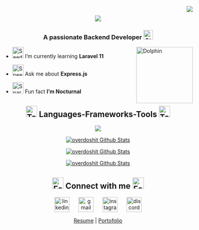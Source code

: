<a href="https://github.com/overdoshit" target="_blank"><img align="right" src="https://visitor-badge.laobi.icu/badge?page_id=overdoshit.overdoshit"></a>

<h1 align="center">
    <a href="https://github.com/overdoshit" target="_blank">
        <img src="https://readme-typing-svg.herokuapp.com/?font=Righteous&size=35&center=true&vCenter=true&width=500&height=70&duration=3500&pause=500&lines=Hi+There!+👋🏼;+I'm+Faiz+Kurniawan!;+Backend+Developer;+Web+Developer;Cloud+Computing+Enthusiast;Cyber+Security+Enthusiast;">
    </a>
</h1>
<h3 align="center">
    A passionate Backend Developer <a href="https://github.com/overdoshit" target="_blank"><img src="https://raw.githubusercontent.com/Tarikul-Islam-Anik/Microsoft-Teams-Animated-Emojis/master/Emojis/Travel%20and%20places/Star.png" alt="Star" width="25" height="25"></a>
</h3>

<a href="https://github.com/overdoshit" target="_blank"><img align="right" src="https://raw.githubusercontent.com/Tarikul-Islam-Anik/Animated-Fluent-Emojis/master/Emojis/Animals/Dolphin.png" alt="Dolphin" width="150" height="150"></a>

- <a href="https://github.com/overdoshit" target="_blank"><img src="https://raw.githubusercontent.com/Tarikul-Islam-Anik/Telegram-Animated-Emojis/main/Animals%20and%20Nature/Seedling.webp" alt="Seedling" width="30" height="30"></a> I’m currently learning **Laravel 11**

- <a href="https://github.com/overdoshit" target="_blank"><img src="https://raw.githubusercontent.com/Tarikul-Islam-Anik/Telegram-Animated-Emojis/main/Symbols/Speech%20Balloon.webp" alt="Speech Balloon" width="30" height="30"></a> Ask me about **Express.js**

- <a href="https://github.com/overdoshit" target="_blank"><img src="https://raw.githubusercontent.com/Tarikul-Islam-Anik/Telegram-Animated-Emojis/main/Activity/Sparkles.webp" alt="Sparkles" width="30" height="30"></a> Fun fact **I’m Nocturnal**

<h2 align="center">
    <a href="https://github.com/overdoshit" target="_blank"><img src="https://raw.githubusercontent.com/Tarikul-Islam-Anik/Telegram-Animated-Emojis/main/Objects/Toolbox.webp" alt="Toolbox" width="30" height="30"></a>
    Languages-Frameworks-Tools
    <a href="https://github.com/overdoshit" target="_blank"><img src="https://raw.githubusercontent.com/Tarikul-Islam-Anik/Telegram-Animated-Emojis/main/Objects/Toolbox.webp" alt="Toolbox" width="30" height="30"></a>
</h2>
<p align="center">
    <a href="https://github.com/overdoshit" target="_blank">
        <img src="https://skillicons.dev/icons?i=nodejs,express,php,laravel,html,css,bootstrap,js,python,git,gcp,firebase,cloudflare,mysql,postgres,sequelize,nginx,linux,ubuntu,kali,bash,windows,powershell,docker,figma,postman,fastapi,flask,selenium,vscode&theme=dark&perline=15">
    </a>
</p>

<p align="center"><a href="https://github.com/overdoshit" target="_blank"><img src="https://github-readme-stats.vercel.app/api/top-langs/?username=overdoshit&hide_progress=true&border_color=4B8DDA&theme=github_dark" alt="overdoshit Github Stats"></a></p>
<p align="center"><a href="https://github.com/overdoshit" target="_blank"><img src="https://github-readme-stats.vercel.app/api?username=overdoshit&border_color=4B8DDA&hide_rank=true&show_icons=true&include_all_commits=true&theme=github_dark" alt="overdoshit Github Stats"></a></p>
<p align="center"><a href="https://github.com/overdoshit" target="_blank"><img src="https://streak-stats.demolab.com/?user=overdoshit&stroke=4B8DDA&border=4B8DDA&fire=61DAFB&hide_total_contributions=true&theme=github-dark-blue" alt="overdoshit Github Stats"></a></p>

<h2 align="center">
    <a href="https://github.com/overdoshit" target="_blank"><img src="https://raw.githubusercontent.com/Tarikul-Islam-Anik/Microsoft-Teams-Animated-Emojis/master/Emojis/Hand%20gestures/Folded%20Hands%20Medium-Light%20Skin%20Tone.png" alt="Folded Hands Medium Light Skin Tone" width="30" height="30"></a> 
    Connect with me 
    <a href="https://github.com/overdoshit" target="_blank"><img src="https://raw.githubusercontent.com/Tarikul-Islam-Anik/Microsoft-Teams-Animated-Emojis/master/Emojis/Hand%20gestures/Folded%20Hands%20Medium-Light%20Skin%20Tone.png" alt="Folded Hands Medium Light Skin Tone" width="30" height="30"></a>
</h2>
<p align="center">
  <a href="https://linkedin.com/in/faizkurniawan" target="_blank"><img align="center" src="https://skillicons.dev/icons?i=linkedin" alt="linkedin" height="40" hspace="10"></a>
  <a href="https://mail.google.com/mail/?view=cm&fs=1&to=faiz.kurnicloud@gmail.com" target="_blank"><img align="center" src="https://skillicons.dev/icons?i=gmail" alt="gmail" height="40" hspace="10"></a>
  <a href="https://instagram.com/faizzkrnwn" target="_blank"><img align="center" src="https://skillicons.dev/icons?i=instagram" alt="instagram" height="40" hspace="10"></a>
  <a href="https://discord.com/users/445547884083937300" target="_blank"><img align="center" src="https://skillicons.dev/icons?i=discord" alt="discord" height="40" hspace="10"></a>
</p>
<p align="center">
  <a href="https://drive.google.com/file/d/1ukkLizMsvtXJ4X7LMTGvq6MWf_uvcRdZ/view?usp=sharing" target="_blank">Resume</a>
  <a> | </a>
  <a href="https://drive.google.com/file/d/16G2IboS7hpv-u5x8a-5J5lO7q4s3z9aO/view?usp=sharing" target="_blank">Portofolio</a>
</p>
